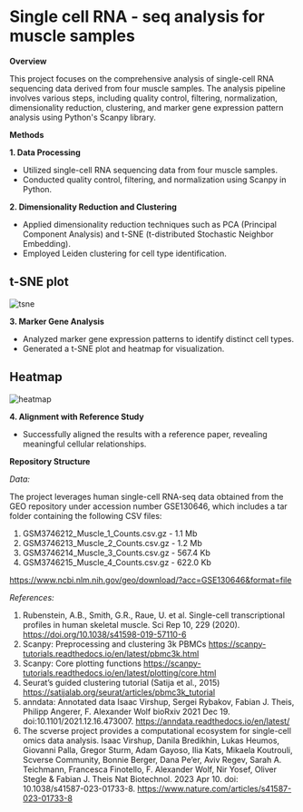 # Single cell RNA - seq analysis for muscle samples 

**Overview**

This project focuses on the comprehensive analysis of single-cell RNA sequencing data derived from four muscle samples. The analysis pipeline involves various steps, including quality control, filtering, normalization, dimensionality reduction, clustering, and marker gene expression pattern analysis using Python's Scanpy library.


**Methods**

**1. Data Processing**
* Utilized single-cell RNA sequencing data from four muscle samples.
* Conducted quality control, filtering, and normalization using Scanpy in Python.
  
**2. Dimensionality Reduction and Clustering**
* Applied dimensionality reduction techniques such as PCA (Principal Component Analysis) and t-SNE (t-distributed Stochastic Neighbor Embedding).
* Employed Leiden clustering for cell type identification.

## t-SNE plot
![tsne](https://github.com/jacinth360/human-muscle-scRNAseq.analysis/blob/main/t-SNE_MUSCLE.png)
  
**3. Marker Gene Analysis**
* Analyzed marker gene expression patterns to identify distinct cell types.
* Generated a t-SNE plot and heatmap for visualization.

## Heatmap
![heatmap](https://github.com/jacinth360/human-muscle-scRNAseq.analysis/blob/main/Heatmap_MUSCLE.png)

**4. Alignment with Reference Study**
* Successfully aligned the results with a reference paper, revealing meaningful cellular relationships.


**Repository Structure**

_Data:_

The project leverages human single-cell RNA-seq data obtained from the GEO repository under accession number GSE130646, which includes a tar folder containing the following CSV files:

1. GSM3746212_Muscle_1_Counts.csv.gz - 1.1 Mb
2. GSM3746213_Muscle_2_Counts.csv.gz - 1.2 Mb
3. GSM3746214_Muscle_3_Counts.csv.gz - 567.4 Kb
4. GSM3746215_Muscle_4_Counts.csv.gz - 622.0 Kb

https://www.ncbi.nlm.nih.gov/geo/download/?acc=GSE130646&format=file


_References:_

1. Rubenstein, A.B., Smith, G.R., Raue, U. et al. Single-cell transcriptional profiles in human skeletal muscle. Sci Rep 10, 229 (2020). https://doi.org/10.1038/s41598-019-57110-6
2. Scanpy: Preprocessing and clustering 3k PBMCs
https://scanpy-tutorials.readthedocs.io/en/latest/pbmc3k.html
3. Scanpy: Core plotting functions
https://scanpy-tutorials.readthedocs.io/en/latest/plotting/core.html
4. Seurat’s guided clustering tutorial (Satija et al., 2015)
https://satijalab.org/seurat/articles/pbmc3k_tutorial
5. anndata: Annotated data
Isaac Virshup, Sergei Rybakov, Fabian J. Theis, Philipp Angerer, F. Alexander Wolf 
bioRxiv 2021 Dec 19. doi:10.1101/2021.12.16.473007.
https://anndata.readthedocs.io/en/latest/
6. The scverse project provides a computational ecosystem for single-cell omics data analysis. 
Isaac Virshup, Danila Bredikhin, Lukas Heumos, Giovanni Palla, Gregor Sturm, Adam Gayoso, Ilia Kats, Mikaela Koutrouli, Scverse Community, Bonnie Berger, Dana Pe’er, Aviv Regev, Sarah A. Teichmann, Francesca Finotello, F. Alexander Wolf, Nir Yosef, Oliver Stegle & Fabian J. Theis
Nat Biotechnol. 2023 Apr 10. doi: 10.1038/s41587-023-01733-8.
https://www.nature.com/articles/s41587-023-01733-8
